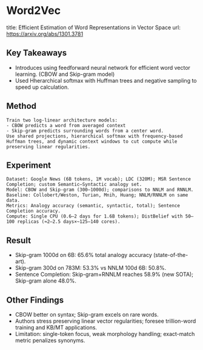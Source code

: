 # Word2Vec
title: Efficient Estimation of Word Representations in Vector Space
url: https://arxiv.org/abs/1301.3781

## Key Takeaways
- Introduces using feedforward neural network for efficient word vector learning. (CBOW and Skip-gram model)
- Used Hherarchical softmax with Huffman trees and negative sampling to speed up calculation.

## Method
```
Train two log-linear architecture models: 
- CBOW predicts a word from averaged context
- Skip-gram predicts surrounding words from a center word.
Use shared projections, hierarchical softmax with frequency-based Huffman trees, and dynamic context windows to cut compute while preserving linear regularities.
```

## Experiment
```
Dataset: Google News (6B tokens, 1M vocab); LDC (320M); MSR Sentence Completion; custom Semantic–Syntactic analogy set.
Model: CBOW and Skip-gram (300–1000d); comparisons to NNLM and RNNLM.
Baseline: Collobert/Weston, Turian, Mnih, Huang; NNLM/RNNLM on same data.
Metrics: Analogy accuracy (semantic, syntactic, total); Sentence Completion accuracy.
Compute: Single CPU (0.6–2 days for 1.6B tokens); DistBelief with 50–100 replicas (≈2–2.5 days×~125–140 cores).
```

## Result
- Skip-gram 1000d on 6B: 65.6% total analogy accuracy (state-of-the-art).
- Skip-gram 300d on 783M: 53.3% vs NNLM 100d 6B: 50.8%.
- Sentence Completion: Skip-gram+RNNLM reaches 58.9% (new SOTA); Skip-gram alone 48.0%.

## Other Findings
- CBOW better on syntax; Skip-gram excels on rare words.
- Authors stress preserving linear vector regularities; foresee trillion-word training and KB/MT applications.
- Limitation: single-token focus, weak morphology handling; exact-match metric penalizes synonyms.